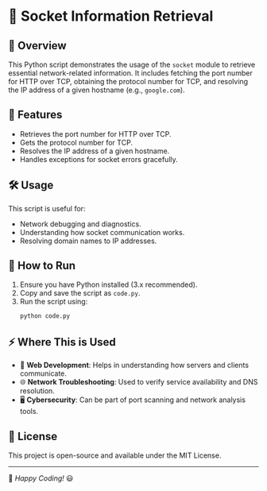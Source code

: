 # 🔌 Socket Information Retrieval

## 📌 Overview
This Python script demonstrates the usage of the `socket` module to retrieve essential network-related information. It includes fetching the port number for HTTP over TCP, obtaining the protocol number for TCP, and resolving the IP address of a given hostname (e.g., `google.com`).

## 🚀 Features
- Retrieves the port number for HTTP over TCP.
- Gets the protocol number for TCP.
- Resolves the IP address of a given hostname.
- Handles exceptions for socket errors gracefully.

## 🛠️ Usage
This script is useful for:
- Network debugging and diagnostics.
- Understanding how socket communication works.
- Resolving domain names to IP addresses.

## 🔧 How to Run
1. Ensure you have Python installed (3.x recommended).
2. Copy and save the script as `code.py`.
3. Run the script using:
   ```sh
   python code.py
   ```

## ⚡ Where This is Used
- 🔎 **Web Development**: Helps in understanding how servers and clients communicate.
- 🌐 **Network Troubleshooting**: Used to verify service availability and DNS resolution.
- 🖥️ **Cybersecurity**: Can be part of port scanning and network analysis tools.

## 📜 License
This project is open-source and available under the MIT License.

---
🎯 *Happy Coding!* 😃

